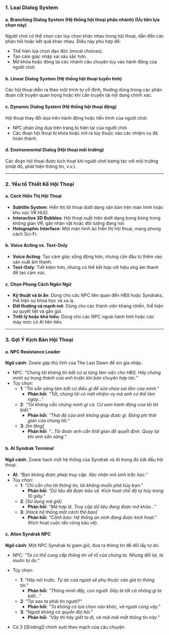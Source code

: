 ### **1. Loại Dialog System**

#### a. **Branching Dialog System (Hệ thống hội thoại phân nhánh)** (Ưu tiên lựa chọn này)

Người chơi có thể chọn các tùy chọn khác nhau trong hội thoại, dẫn đến các phản hồi hoặc kết quả khác nhau. Điều này phù hợp để:

- Thể hiện lựa chọn đạo đức (moral choices).
- Tạo cảm giác nhập vai sâu sắc hơn.
- Mở khóa hoặc đóng lại các nhánh câu chuyện tùy vào hành động của người chơi.

#### b. **Linear Dialog System (Hệ thống hội thoại tuyến tính)**

Các hội thoại diễn ra theo một trình tự cố định, thường dùng trong các phân đoạn cốt truyện quan trọng hoặc khi cần truyền tải nội dung chính xác.

#### c. **Dynamic Dialog System (Hệ thống hội thoại động)**

Hội thoại thay đổi dựa trên hành động hoặc tiến trình của người chơi:

- NPC phản ứng dựa trên trang bị hiện tại của người chơi.
- Các đoạn hội thoại bị khóa hoặc mở ra tùy thuộc vào các nhiệm vụ đã hoàn thành.

#### d. **Environmental Dialog (Hội thoại môi trường)**

Các đoạn hội thoại được kích hoạt khi người chơi tương tác với môi trường (nhặt đồ, phát hiện thông tin, v.v.).

---

### **2. Yếu tố Thiết Kế Hội Thoại**

#### a. **Cách Hiển Thị Hội Thoại**

- **Subtitle System**: Hiển thị lời thoại dưới dạng văn bản trên màn hình hoặc khu vực VR HUD.
- **Interactive 3D Bubbles**: Hội thoại xuất hiện dưới dạng bong bóng trong không gian VR, gần nhân vật hoặc đối tượng đang nói.
- **Holographic Interface**: Một màn hình ảo hiển thị hội thoại, mang phong cách Sci-Fi.

#### b. **Voice Acting vs. Text-Only**

- **Voice Acting**: Tạo cảm giác sống động hơn, nhưng cần đầu tư thêm vào sản xuất âm thanh.
- **Text-Only**: Tiết kiệm hơn, nhưng có thể kết hợp với hiệu ứng âm thanh để tạo cảm xúc.

#### c. **Chọn Phong Cách Ngôn Ngữ**

- **Kỹ thuật và bí ẩn**: Dùng cho các NPC liên quan đến HBS hoặc Syndraks, thể hiện sự khoa học và xa lạ.
- **Đời thường và mạnh mẽ**: Dùng cho các thành viên kháng chiến, thể hiện sự quyết liệt và gần gũi.
- **Triết lý hoặc khó hiểu**: Dùng cho các NPC ngoài hành tinh hoặc các máy móc có AI tiên tiến.

---

### **3. Gợi Ý Kịch Bản Hội Thoại**

#### a. **NPC Resistance Leader**

**Ngữ cảnh**: Zowie gặp thủ lĩnh của The Last Dawn để xin gia nhập.

- NPC: _"Chúng tôi không tin bất cứ ai từng làm việc cho HBS. Hãy chứng minh sự trung thành của anh trước khi bàn chuyện hợp tác."_
- Tùy chọn:
    - **1**: _"Tôi sẵn sàng làm bất cứ điều gì để sửa chữa sai lầm của mình."_
        - **Phản hồi**: _"Tốt, chúng tôi có một nhiệm vụ mà anh có thể làm ngay..."_
    - **2**: _"Tôi không cần chứng minh gì cả. Cứ xem hành động của tôi thì biết."_
        - **Phản hồi**: _"Thái độ của anh không giúp được gì. Đừng phí thời gian của chúng tôi."_
    - **3**: _[Im lặng]_
        - **Phản hồi**: _"...Tôi đoán anh cần thời gian để quyết định. Quay lại khi anh sẵn sàng."_

#### b. **AI Syndrak Terminal**

**Ngữ cảnh**: Zowie hack một hệ thống của Syndrak và AI trong đó bắt đầu hội thoại.

- **AI**: _"Bạn không được phép truy cập. Xác nhận mã sinh trắc học."_
- Tùy chọn:
    - **1**: _"Chỉ cần cho tôi thông tin, tôi không muốn phá hủy bạn."_
        - **Phản hồi**: _"Dữ liệu đã được bảo vệ. Kích hoạt chế độ tự hủy trong 10 giây."_
    - **2**: _[Sử dụng mã giả]_
        - **Phản hồi**: _"Mã hợp lệ. Truy cập dữ liệu đang được mở khóa..."_
    - **3**: _[Hack hệ thống một cách thô bạo]_
        - **Phản hồi**: _"Cảnh báo: Hệ thống an ninh đang được kích hoạt."_ (Kích hoạt cuộc tấn công bảo vệ).

#### c. **Alien Syndrak NPC**

**Ngữ cảnh**: Một NPC Syndrak bị giam giữ, đưa ra thông tin để đổi lấy tự do.

- NPC: _"Ta có thể cung cấp thông tin về tổ của chúng ta. Nhưng đổi lại, ta muốn tự do."_
- Tùy chọn:
    - **1**: _"Hãy nói trước. Tự do của ngươi sẽ phụ thuộc vào giá trị thông tin."_
        - **Phản hồi**: _"Thông minh đấy, con người. Đây là tất cả những gì ta biết..."_
    - **2**: _"Tại sao ta phải tin ngươi?"_
        - **Phản hồi**: _"Ta không có lựa chọn nào khác, và ngươi cũng vậy."_
    - **3**: _"Ngươi không có quyền đòi hỏi."_
        - **Phản hồi**: _"Vậy thì hãy giết ta đi, và mãi mãi mất thông tin này."_

- Có 3 [[Ending]] chính xuôi theo mạch của câu chuyện